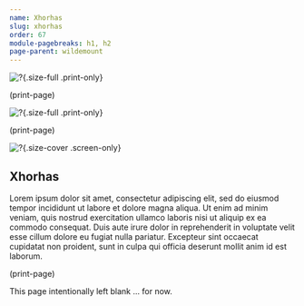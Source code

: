 ```yaml
---
name: Xhorhas
slug: xhorhas
order: 67
module-pagebreaks: h1, h2
page-parent: wildemount
---
```

![?](assets/img/MrFarland-Exandria_800-2_region-xhorhas_north-3300x2550-rotated.jpg){.size-full .print-only}

(print-page)

![?](assets/img/MrFarland-Exandria_800-2_region-xhorhas_south-3300x2550-rotated.jpg){.size-full .print-only}

(print-page)

![?](assets/img/MrFarland-Exandria_800-2_region-xhorhas-3300x5100.jpg){.size-cover .screen-only}

## Xhorhas
Lorem ipsum dolor sit amet, consectetur adipiscing elit, sed do eiusmod tempor incididunt ut labore et dolore magna aliqua. Ut enim ad minim veniam, quis nostrud exercitation ullamco laboris nisi ut aliquip ex ea commodo consequat. Duis aute irure dolor in reprehenderit in voluptate velit esse cillum dolore eu fugiat nulla pariatur. Excepteur sint occaecat cupidatat non proident, sunt in culpa qui officia deserunt mollit anim id est laborum.

(print-page)

This page intentionally left blank ... for now.
